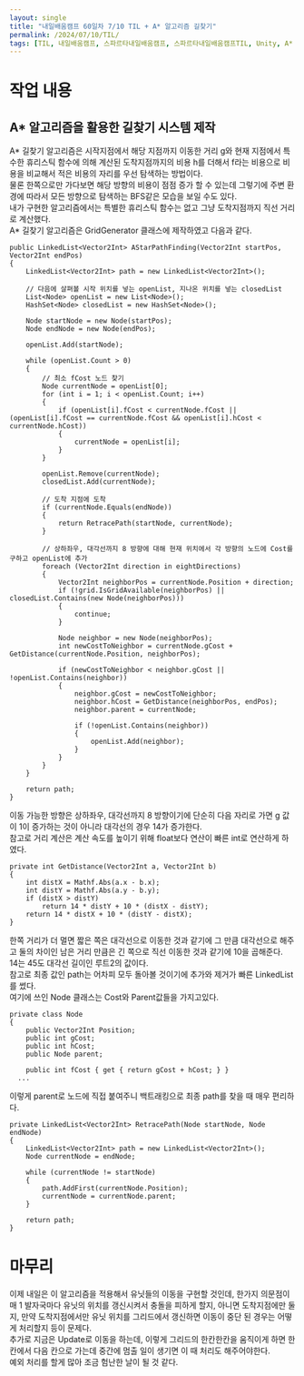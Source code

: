 ```yaml
---
layout: single
title: "내일배움캠프 60일차 7/10 TIL + A* 알고리즘 길찾기"
permalink: /2024/07/10/TIL/
tags: [TIL, 내일배움캠프, 스파르타내일배움캠프, 스파르타내일배움캠프TIL, Unity, A* algorithm]
---
```


# 작업 내용
## A* 알고리즘을 활용한 길찾기 시스템 제작
A* 길찾기 알고리즘은 시작지점에서 해당 지점까지 이동한 거리  g와 현재 지점에서 특수한 휴리스틱 함수에 의해 계산된 도착지점까지의 비용 h를 더해서 f라는 비용으로 비용을 비교해서 적은 비용의 자리를 우선 탐색하는 방법이다.  
물론 한쪽으로만 가다보면 해당 방향의 비용이 점점 증가 할 수 있는데 그렇기에 주변 환경에 따라서 모든 방향으로 탐색하는 BFS같은 모습을 보일 수도 있다.  
내가 구현한 알고리즘에서는 특별한 휴리스틱 함수는 없고 그냥 도착지점까지 직선 거리로 계산했다.  
A* 길찾기 알고리즘은 GridGenerator 클래스에 제작하였고 다음과 같다.  
```
public LinkedList<Vector2Int> AStarPathFinding(Vector2Int startPos, Vector2Int endPos)
{
    LinkedList<Vector2Int> path = new LinkedList<Vector2Int>();

    // 다음에 살펴볼 시작 위치를 넣는 openList, 지나온 위치를 넣는 closedList
    List<Node> openList = new List<Node>();
    HashSet<Node> closedList = new HashSet<Node>();

    Node startNode = new Node(startPos);
    Node endNode = new Node(endPos);

    openList.Add(startNode);

    while (openList.Count > 0)
    {
        // 최소 fCost 노드 찾기
        Node currentNode = openList[0];
        for (int i = 1; i < openList.Count; i++)
        {
            if (openList[i].fCost < currentNode.fCost || (openList[i].fCost == currentNode.fCost && openList[i].hCost < currentNode.hCost))
            {
                currentNode = openList[i];
            }
        }

        openList.Remove(currentNode);
        closedList.Add(currentNode);

        // 도착 지점에 도착
        if (currentNode.Equals(endNode))
        {
            return RetracePath(startNode, currentNode);
        }

        // 상하좌우, 대각선까지 8 방향에 대해 현재 위치에서 각 방향의 노드에 Cost를 구하고 openList에 추가
        foreach (Vector2Int direction in eightDirections)
        {
            Vector2Int neighborPos = currentNode.Position + direction;
            if (!grid.IsGridAvailable(neighborPos) || closedList.Contains(new Node(neighborPos)))
            {
                continue;
            }

            Node neighbor = new Node(neighborPos);
            int newCostToNeighbor = currentNode.gCost + GetDistance(currentNode.Position, neighborPos);

            if (newCostToNeighbor < neighbor.gCost || !openList.Contains(neighbor))
            {
                neighbor.gCost = newCostToNeighbor;
                neighbor.hCost = GetDistance(neighborPos, endPos);
                neighbor.parent = currentNode;

                if (!openList.Contains(neighbor))
                {
                    openList.Add(neighbor);
                }
            }
        }
    }

    return path;
}
```
이동 가능한 방향은 상하좌우, 대각선까지 8 방향이기에 단순히 다음 자리로 가면 g 값이 1이 증가하는 것이 아니라 대각선의 경우 14가 증가한다.  
참고로 거리 계산은 계산 속도를 높이기 위해 float보다 연산이 빠른 int로 연산하게 하였다.  
```
private int GetDistance(Vector2Int a, Vector2Int b)
{
    int distX = Mathf.Abs(a.x - b.x);
    int distY = Mathf.Abs(a.y - b.y);
    if (distX > distY)
        return 14 * distY + 10 * (distX - distY);
    return 14 * distX + 10 * (distY - distX);
}
```
한쪽 거리가 더 멀면 짧은 쪽은 대각선으로 이동한 것과 같기에 그 만큼 대각선으로 해주고 둘의 차이인 남은 거리 만큼은 긴 쪽으로 직선 이동한 것과 같기에 10을 곱해준다.  
14는 45도 대각선 길이인 루트2의 값이다.  
참고로 최종 값인 path는 어차피 모두 돌아볼 것이기에 추가와 제거가 빠른 LinkedList를 썼다.  
여기에 쓰인 Node 클래스는 Cost와 Parent값들을 가지고있다.  
```
private class Node
{
    public Vector2Int Position;
    public int gCost;
    public int hCost;
    public Node parent;

    public int fCost { get { return gCost + hCost; } }
  ...
```
이렇게 parent로 노드에 직접 붙여주니 백트래킹으로 최종 path를 찾을 때 매우 편리하다.  
```
private LinkedList<Vector2Int> RetracePath(Node startNode, Node endNode)
{
    LinkedList<Vector2Int> path = new LinkedList<Vector2Int>();
    Node currentNode = endNode;

    while (currentNode != startNode)
    {
        path.AddFirst(currentNode.Position);
        currentNode = currentNode.parent;
    }

    return path;
}
```

# 마무리
이제 내일은 이 알고리즘을 적용해서 유닛들의 이동을 구현할 것인데, 한가지 의문점이 매 1 발자국마다 유닛의 위치를 갱신시켜서 충돌을 피하게 할지, 아니면 도착지점에만 둘지, 만약 도착지점에서만 유닛 위치를 그리드에서 갱신하면 이동이 중단 된 경우는 어떻게 처리할지 등이 문제다.  
추가로 지금은 Update로 이동을 하는데, 이렇게 그리드의 한칸한칸을 움직이게 하면 한칸에서 다음 칸으로 가는데 중간에 멈출 일이 생기면 이 때 처리도 해주어야한다.  
예외 처리를 할게 많아 조금 험난한 날이 될 것 같다.
